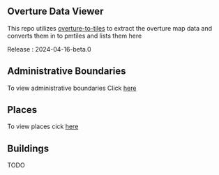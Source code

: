 ## Overture Data Viewer 

This repo utilizes [overture-to-tiles](https://github.com/kshitijrajsharma/overture-to-tiles) to extract the overture map data and converts them in to pmtiles and lists them here

Release : 2024-04-16-beta.0

## Administrative Boundaries 

To view administrative boundaries Click [here](https://protomaps.github.io/PMTiles/?url=https%3A%2F%2Fproduction-raw-data-api.s3.amazonaws.com%2Fdefault%2Foverture%2Fadb.pmtiles#map=1.12/36.6/0)

## Places 

To view places cick [here](https://protomaps.github.io/PMTiles/?url=https%3A%2F%2Fproduction-raw-data-api.s3.amazonaws.com%2Fdefault%2Foverture%2Flocality.pmtiles#map=0.96/-11.9/0)


## Buildings 
TODO

